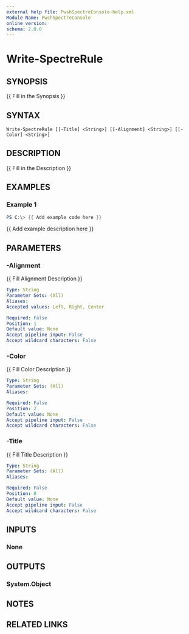 ```yaml
---
external help file: PwshSpectreConsole-help.xml
Module Name: PwshSpectreConsole
online version:
schema: 2.0.0
---
```


# Write-SpectreRule

## SYNOPSIS
{{ Fill in the Synopsis }}

## SYNTAX

```
Write-SpectreRule [[-Title] <String>] [[-Alignment] <String>] [[-Color] <String>]
```

## DESCRIPTION
{{ Fill in the Description }}

## EXAMPLES

### Example 1
```powershell
PS C:\> {{ Add example code here }}
```

{{ Add example description here }}

## PARAMETERS

### -Alignment
{{ Fill Alignment Description }}

```yaml
Type: String
Parameter Sets: (All)
Aliases:
Accepted values: Left, Right, Center

Required: False
Position: 1
Default value: None
Accept pipeline input: False
Accept wildcard characters: False
```

### -Color
{{ Fill Color Description }}

```yaml
Type: String
Parameter Sets: (All)
Aliases:

Required: False
Position: 2
Default value: None
Accept pipeline input: False
Accept wildcard characters: False
```

### -Title
{{ Fill Title Description }}

```yaml
Type: String
Parameter Sets: (All)
Aliases:

Required: False
Position: 0
Default value: None
Accept pipeline input: False
Accept wildcard characters: False
```

## INPUTS

### None

## OUTPUTS

### System.Object
## NOTES

## RELATED LINKS
